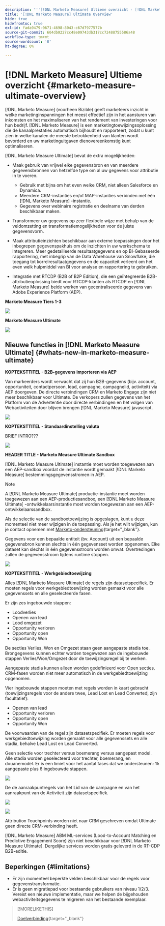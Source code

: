 ```yaml
---
description: '''[!DNL Marketo Measure] Ultieme overzicht - [!DNL Marketo Measure] - Productdocumentatie"'
title: '[!DNL Marketo Measure] Ultimate Overview'
hide: true
hidefromtoc: true
exl-id: fada9479-0671-4698-8043-c67d7977577b
source-git-commit: 604db0227cc48e09743db317cc72488755586a48
workflow-type: tm+mt
source-wordcount: '0'
ht-degree: 0%

---
```


# [!DNL Marketo Measure] Ultieme overzicht {#marketo-measure-ultimate-overview}

[!DNL Marketo Measure] (voorheen Bizible) geeft marketeers inzicht in welke marketinginspanningen het meest effectief zijn in het aansturen van inkomsten en het maximaliseren van het rendement van investeringen voor hun bedrijf. [!DNL Marketo Measure] is een marketingtoewijzingsoplossing die de kanaalprestaties automatisch bijhoudt en rapporteert, zodat u kunt zien in welke kanalen de meeste betrokkenheid van klanten wordt bevorderd en uw marketinguitgaven dienovereenkomstig kunt optimaliseren.

[!DNL Marketo Measure Ultimate] bevat de extra mogelijkheden:

* Maak gebruik van vrijwel elke gegevensbron en van meerdere gegevensbronnen van hetzelfde type om al uw gegevens voor attributie in te voeren.
   * Gebruik met bijna om het even welke CRM, niet alleen Salesforce en Dynamica.
   * Meerdere CRM-instanties en/of MAP-instanties verbinden met één [!DNL Marketo Measure] -instantie.
   * Gegevens over webinaire registratie en deelname van derden beschikbaar maken.

* Transformeer uw gegevens op zeer flexibele wijze met behulp van de veldomzetting en transformatiemogelijkheden voor de juiste gegevensvorm.

* Maak attributieinzichten beschikbaar aan externe toepassingen door het inbegrepen gegevenspakhuis om de inzichten in uw werkschema te integreren. Meer gedetailleerde resultaatgegevens en op BI-Gebaseerde rapportering, met inbegrip van de Data Warehouse van Snowflake, die toegang tot korrelresultaatgegevens en de capaciteit verleent om het even welk hulpmiddel van BI voor analyse en rapportering te gebruiken.

* Integratie met RTCDP (B2B of B2P Edition), die een geïntegreerde B2B-attributieoplossing biedt voor RTCDP-klanten als RTCDP en [!DNL Marketo Measure] beide werken van gecentraliseerde gegevens van Adobe Experience Platform (AEP).

**Marketo Measure Tiers 1-3**

![](assets/marketo-measure-ultimate-overview-1.png)

**Marketo Measure Ultimate**

![](assets/marketo-measure-ultimate-overview-2.png)

## Nieuwe functies in [!DNL Marketo Measure Ultimate] {#whats-new-in-marketo-measure-ultimate}

**KOPTEKSTTITEL - B2B-gegevens importeren via AEP**

Van markeerders wordt verwacht dat zij hun B2B-gegevens (bijv. account, opportuniteit, contactpersoon, lead, campagne, campagnelid, activiteit) via AEP doorgeven. De directe verbindingen CRM en Marketo Engage zijn niet meer beschikbaar voor Ultimate. De verkopers zullen gegevens van het Platform van de Advertentie door directe verbindingen en het volgen van Webactiviteiten door blijven brengen [!DNL Marketo Measure] javascript.

![](assets/marketo-measure-ultimate-overview-3.png)

**KOPTEKSTTITEL - Standaardinstelling valuta**

BRIEF INTRO???

![](assets/marketo-measure-ultimate-overview-4.png)

**HEADER TITLE - Marketo Measure Ultimate Sandbox**

[!DNL Marketo Measure Ultimate] instantie moet worden toegewezen aan een AEP-sandbox voordat de instantie wordt gemaakt [!DNL Marketo Measure] bestemmingsgegevensstromen in AEP.

>[!NOTE]
>
>A [!DNL Marketo Measure Ultimate] productie-instantie moet worden toegewezen aan een AEP-productiesandbox, een [!DNL Marketo Measure Ultimate] -ontwikkelaarsinstantie moet worden toegewezen aan een AEP-ontwikkelaarssandbox.

Als de selectie van de sandboxtoewijzing is opgeslagen, kunt u deze momenteel niet meer wijzigen in de toepassing. Als je het wilt wijzigen, kun je contact opnemen met [Marketo-ondersteuning](https://nation.marketo.com/t5/support/ct-p/Support){target="_blank"}.

Gegevens voor een bepaalde entiteit (bv. Account) uit een bepaalde gegevensbron kunnen slechts in één gegevensset worden opgenomen. Elke dataset kan slechts in één gegevensstroom worden omvat. Overtredingen zullen de gegevensstroom tijdens runtime stoppen.

![](assets/marketo-measure-ultimate-overview-5.png)

**KOPTEKSTTITEL - Werkgebiedtoewijzing**

Alles [!DNL Marketo Measure Ultimate] de regels zijn datasetspecifiek. Er moeten regels voor werkgebiedtoewijzing worden gemaakt voor alle gegevenssets en alle geselecteerde fasen.

Er zijn zes ingebouwde stappen:

* Loodverlies
* Openen van lead
* Lood omgezet
* Opportunity verloren
* Opportunity open
* Opportunity Won

De secties Verlies, Won en Omgezet staan geen aangepaste stadia toe. Brongegevens kunnen echter worden toegewezen aan de ingebouwde stappen Verlies/Won/Omgezet door de toewijzingsregel bij te werken.

Aangepaste stadia kunnen alleen worden gedefinieerd voor Open secties.
CRM-fasen worden niet meer automatisch in de werkgebiedtoewijzing opgenomen.

Vier ingebouwde stappen moeten met regels worden in kaart gebracht (toewijzingsregels voor de andere twee, Lead Lost en Lead Converted, zijn facultatief):

* Openen van lead
* Opportunity verloren
* Opportunity open
* Opportunity Won

De voorwaarden van de regel zijn datasetspecifiek. Er moeten regels voor werkgebiedtoewijzing worden gemaakt voor alle gegevenssets en alle stadia, behalve Lead Lost en Lead Converted.

Geen selectie voor trechter versus boemerang versus aangepast model. Alle stadia worden geselecteerd voor trechter, boemerang, en douanemodel. Er is een limiet voor het aantal fases dat we ondersteunen: 15 aangepaste plus 6 ingebouwde stappen.

![](assets/marketo-measure-ultimate-overview-6.png)

De de aanraakpuntregels van het Lid van de campagne en van het aanraakpunt van de Activiteit zijn datasetspecifiek.

![](assets/marketo-measure-ultimate-overview-7.png)

![](assets/marketo-measure-ultimate-overview-8.png)

Attribution Touchpoints worden niet naar CRM geschreven omdat Ultimate geen directe CRM-verbinding heeft.

[!DNL Marketo Measure] ABM ML-services (Lood-to-Account Matching en Predictive Engagement Score) zijn niet beschikbaar voor [!DNL Marketo Measure Ultimate]. Dergelijke services worden gratis geleverd in de RT-CDP B2B-editie.

## Beperkingen {#limitations}

* Er zijn momenteel beperkte velden beschikbaar voor de regels voor gegevenstransformatie.
* Er is geen migratiepad voor bestaande gebruikers van niveau 1/2/3. Vereist een nieuwe implementatie, maar we helpen de bijgehouden webactiviteitsgegevens te migreren van het bestaande exemplaar.

>[!MORELIKETHIS]
>
>[Doelverbinding](/help/marketo-measure-and-marketo/marketo-measure-integrations-with-marketo/set-up-marketo-connection.md){target="_blank"}
